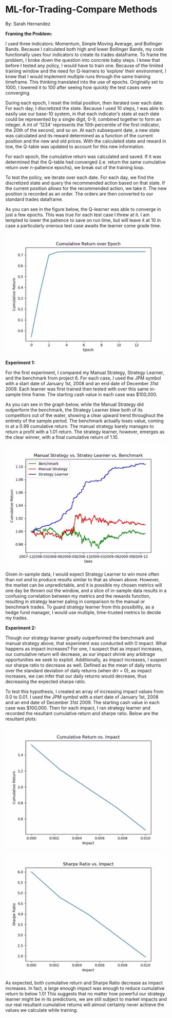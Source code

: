 # ML-for-Trading-Compare Methods

By: Sarah Hernandez 

**Framing the Problem:** 

I used three indicators: Momentum, Simple Moving Average, and Bollinger Bands. Because I calculated both high and lower Bollinger Bands, my code functionally uses four indicators to create its trades dataframe. To frame the problem, I broke down the question into concrete baby steps. I knew that before I tested any policy, I would have to train one. Because of the limited training window and the need for Q-learners to ‘explore’ their environment, I knew that I would implement multiple runs through the same training timeframe. This thinking translated into the use of epochs. Originally set to 1000, I lowered it to 100 after seeing how quickly the test cases were converging. 

During each epoch, I reset the initial position, then iterated over each date. For each day, I discretized the state. Because I used 10 steps, I was able to easily use our base-10 system, in that each indicator’s state at each date could be represented by a single digit, 0-9, combined together to form an integer. A int of ‘1234’ represents the 10th percentile of the first indicator, the 20th of the second, and so on. At each subsequent date, a new state was calculated and its reward determined as a function of the current position and the new and old prices. With the calculated state and reward in tow, the Q-table was updated to account for this new information.  

For each epoch, the cumulative return was calculated and saved. If it was determined that the Q-table had converged (i.e. return the same cumulative return over n-patience epochs), we break out of the training loop. 

To test the policy, we iterate over each date. For each day, we find the discretized state and query the recommended action based on that state. If the current position allows for the recommended action, we take it. The new position is recorded as an order. The orders are then converted to our standard trades dataframe. 

As you can see in the figure below, the Q-learner was able to converge in just a few epochs. This was true for each test case I threw at it. I am tempted to lower the patience to save on run time, but will leave it at 10 in case a particularly onerous test case awaits the learner come grade time.  

<p align="center">
  <img src="Aspose.Words.eaf09d6f-3901-4bf8-beac-8fa20a65481c.001.jpeg"/>
</p>

**Experiment 1:** 

For the first experiment, I compared my Manual Strategy, Strategy Learner, and the benchmark from project 6. For each case, I used the JPM symbol with a start date of January 1st, 2008 and an end date of December 31st 2009. Each learner was first trained then tested with over this same in-sample time frame. The starting cash value in each case was $100,000. 

As you can see in the graph below, while the Manual Strategy did outperform the benchmark, the Strategy Learner blew both of its competitors out of the water, showing a clear upward trend throughout the entirety of the sample period. The benchmark actually loses value, coming in at a 0.99 cumulative return. The manual strategy barely manages to return a profit with a 1.01 return. The strategy learner, however, emerges as the clear winner, with a final cumulative return of 1.10. 

<p align="center">
  <img src="Aspose.Words.eaf09d6f-3901-4bf8-beac-8fa20a65481c.002.jpeg"/>
</p>
Given in-sample data, I would expect Strategy Learner to win more often than not and to produce results similar to that as shown above. However, the market can be unpredictable, and it is possible my chosen metrics will one day be thrown out the window, and a slice of in-sample data results in a confusing correlation between my metrics and the rewards function, resulting in strategy learner paling in comparison to the manual or benchmark trades. To guard strategy learner from this possibility, as a hedge fund manager, I would use multiple, time-trusted metrics to decide my trades.  

**Experiment 2:** 

Though our strategy learner greatly outperformed the benchmark and manual strategy above, that experiment was conducted with 0 impact. What happens as impact increases? For one, I suspect that as impact increases, our cumulative return will decrease, as our impact shrink any arbitrage opportunities we seek to exploit. Additionally, as impact increases, I suspect our sharpe ratio to decrease as well. Defined as the mean of daily returns over the standard deviation of daily returns (when drr = 0), as impact increases, we can infer that our daily returns would decrease, thus decreasing the expected sharpe ratio. 

To test this hypothesis, I created an array of increasing impact values from 0.0 to 0.01. I used the JPM symbol with a start date of January 1st, 2008 and an end date of December 31st 2009. The starting cash value in each case was $100,000. Then for each impact, I ran strategy learner and recorded the resultant cumulative return and sharpe ratio. Below are the resultant plots: 

<p align="center">
  <img src="Aspose.Words.eaf09d6f-3901-4bf8-beac-8fa20a65481c.003.jpeg"/>
</p>
<p align="center">
  <img src="Aspose.Words.eaf09d6f-3901-4bf8-beac-8fa20a65481c.004.jpeg"/>
</p>
As expected, both cumulative return and Sharpe Ratio decrease as impact increases. In fact, a large enough impact was enough to reduce cumulative return to below 1.0! This suggests that no matter how powerful our strategy learner might be in its predictions, we are still subject to market impacts and our real resultant cumulative returns will almost certainly never achieve the values we calculate while training.  
